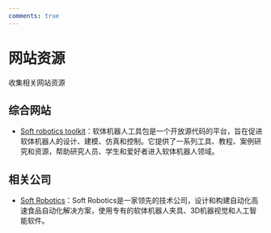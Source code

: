 ```yaml
---
comments: true
---
```


# 网站资源

收集相关网站资源

## 综合网站

+ [Soft robotics toolkit](https://softroboticstoolkit.com/)：软体机器人工具包是一个开放源代码的平台，旨在促进软体机器人的设计、建模、仿真和控制。它提供了一系列工具、教程、案例研究和资源，帮助研究人员、学生和爱好者进入软体机器人领域。

## 相关公司

+ [Soft Robotics](https://www.softroboticsinc.com/)：Soft Robotics是一家领先的技术公司，设计和构建自动化高速食品自动化解决方案，使用专有的软体机器人夹具、3D机器视觉和人工智能软件。

